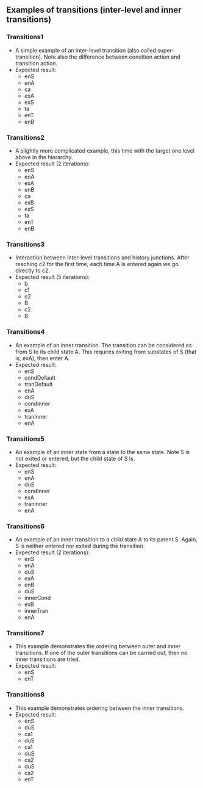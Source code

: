## Examples of transitions (inter-level and inner transitions)

### Transitions1

* A simple example of an inter-level transition (also called super-transition). Note also the difference between condition action and transition action.
* Expected result:
  - enS
  - enA
  - ca
  - exA
  - exS
  - ta
  - enT
  - enB

### Transitions2

* A slightly more complicated example, this time with the target one level above in the hierarchy.
* Expected result (2 iterations):
  - enS
  - enA
  - exA
  - enB
  - ca
  - exB
  - exS
  - ta
  - enT
  - enB

### Transitions3

* Interaction between inter-level transitions and history junctions. After reaching c2 for the first time, each time A is entered again we go directly to c2.
* Expected result (5 iterations):
  - b
  - c1
  - c2
  - B
  - c2
  - B

### Transitions4

* An example of an inner transition. The transition can be considered as from S to its child state A. This requires exiting from substates of S (that is, exA), then enter A.
* Expected result:
  - enS
  - condDefault
  - tranDefault
  - enA
  - duS
  - condInner
  - exA
  - tranInner
  - enA

### Transitions5

* An example of an inner state from a state to the same state. Note S is not exited or entered, but the child state of S is.
* Expected result:
  - enS
  - enA
  - duS
  - condInner
  - exA
  - tranInner
  - enA

### Transitions6

* An example of an inner transition to a child state A to its parent S. Again, S is neither entered nor exited during the transition.
* Expected result (2 iterations):
  - enS
  - enA
  - duS
  - exA
  - enB
  - duS
  - innerCond
  - exB
  - innerTran
  - enA

### Transitions7

* This example demonstrates the ordering between outer and inner transitions. If one of the outer transitions can be carried out, then no inner transitions are tried.
* Expected result:
  - enS
  - enT

### Transitions8

* This example demonstrates ordering between the inner transitions.
* Expected result:
  - enS
  - duS
  - ca1
  - duS
  - ca1
  - duS
  - ca2
  - duS
  - ca2
  - enT

